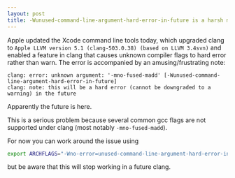 ```yaml
---
layout: post
title: -Wunused-command-line-argument-hard-error-in-future is a harsh mistress
---
```


Apple updated the Xcode command line tools today, which upgraded clang to `Apple LLVM version 5.1 (clang-503.0.38) (based on LLVM 3.4svn)` and enabled a feature in clang that causes unknown compiler flags to hard error rather than warn. The error is accompanied by an amusing/frustrating note:

```
clang: error: unknown argument: '-mno-fused-madd' [-Wunused-command-line-argument-hard-error-in-future]
clang: note: this will be a hard error (cannot be downgraded to a warning) in the future
```

Apparently the future is here.

This is a serious problem because several common gcc flags are not supported under clang (most notably `-mno-fused-madd`).

For now you can work around the issue using

```bash
export ARCHFLAGS="-Wno-error=unused-command-line-argument-hard-error-in-future"
```

but be aware that this will stop working in a future clang.
